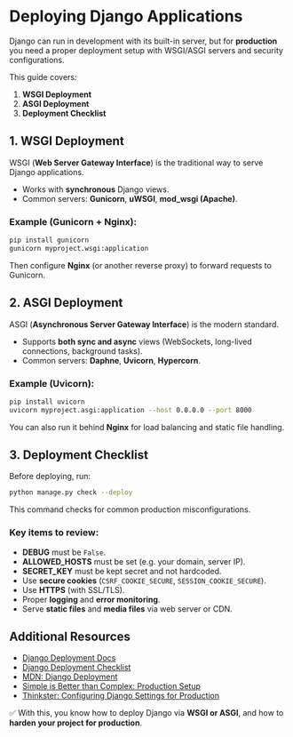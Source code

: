 # Deploying Django Applications

Django can run in development with its built-in server, but for **production** you need a proper deployment setup with WSGI/ASGI servers and security configurations.

This guide covers:

1. **WSGI Deployment**
2. **ASGI Deployment**
3. **Deployment Checklist**


## 1. WSGI Deployment

WSGI (**Web Server Gateway Interface**) is the traditional way to serve Django applications.

* Works with **synchronous** Django views.
* Common servers: **Gunicorn**, **uWSGI**, **mod_wsgi (Apache)**.

### Example (Gunicorn + Nginx):

```bash
pip install gunicorn
gunicorn myproject.wsgi:application
```

Then configure **Nginx** (or another reverse proxy) to forward requests to Gunicorn.


## 2. ASGI Deployment

ASGI (**Asynchronous Server Gateway Interface**) is the modern standard.

* Supports **both sync and async** views (WebSockets, long-lived connections, background tasks).
* Common servers: **Daphne**, **Uvicorn**, **Hypercorn**.

### Example (Uvicorn):

```bash
pip install uvicorn
uvicorn myproject.asgi:application --host 0.0.0.0 --port 8000
```

You can also run it behind **Nginx** for load balancing and static file handling.


## 3. Deployment Checklist

Before deploying, run:

```bash
python manage.py check --deploy
```

This command checks for common production misconfigurations.

### Key items to review:

* **DEBUG** must be `False`.
* **ALLOWED_HOSTS** must be set (e.g. your domain, server IP).
* **SECRET_KEY** must be kept secret and not hardcoded.
* Use **secure cookies** (`CSRF_COOKIE_SECURE`, `SESSION_COOKIE_SECURE`).
* Use **HTTPS** (with SSL/TLS).
* Proper **logging** and **error monitoring**.
* Serve **static files** and **media files** via web server or CDN.


## Additional Resources

* [Django Deployment Docs](https://docs.djangoproject.com/en/5.2/howto/deployment/)
* [Django Deployment Checklist](https://docs.djangoproject.com/en/3.2/howto/deployment/checklist/)
* [MDN: Django Deployment](https://developer.mozilla.org/en-US/docs/Learn/Server-side/Django/Deployment)
* [Simple is Better than Complex: Production Setup](https://simpleisbetterthancomplex.com/tutorial/2021/06/27/how-to-start-a-production-ready-django-project.html)
* [Thinkster: Configuring Django Settings for Production](https://thinkster.io/tutorials/configuring-django-settings-for-production)


✅ With this, you know how to deploy Django via **WSGI or ASGI**, and how to **harden your project for production**.
